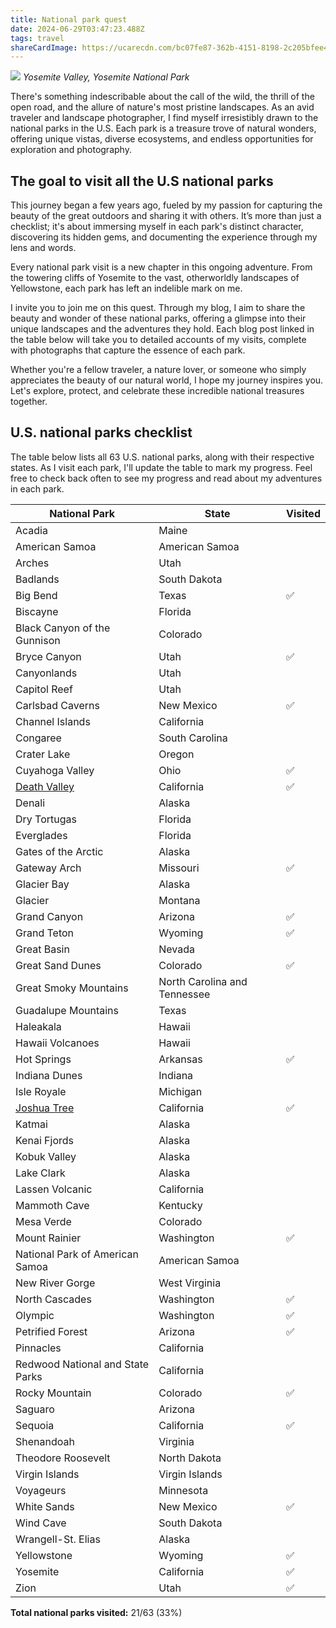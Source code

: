 ```yaml
---
title: National park quest
date: 2024-06-29T03:47:23.488Z
tags: travel
shareCardImage: https://ucarecdn.com/bc07fe87-362b-4151-8198-2c205bfee482/-/format/auto/-/quality/normal/-/stretch/off/-/resize/640x/
---
```

![](https://ucarecdn.com/bc07fe87-362b-4151-8198-2c205bfee482/-/format/auto/-/quality/normal/-/stretch/off/-/resize/1280x/)
_Yosemite Valley, Yosemite National Park_

There's something indescribable about the call of the wild, the thrill of the open road, and the allure of nature's most pristine landscapes. As an avid traveler and landscape photographer, I find myself irresistibly drawn to the national parks in the U.S. Each park is a treasure trove of natural wonders, offering unique vistas, diverse ecosystems, and endless opportunities for exploration and photography.

## T﻿he goal to visit all the U.S national parks

This journey began a few years ago, fueled by my passion for capturing the beauty of the great outdoors and sharing it with others. It’s more than just a checklist; it's about immersing myself in each park's distinct character, discovering its hidden gems, and documenting the experience through my lens and words.

Every national park visit is a new chapter in this ongoing adventure. From the towering cliffs of Yosemite to the vast, otherworldly landscapes of Yellowstone, each park has left an indelible mark on me.

I invite you to join me on this quest. Through my blog, I aim to share the beauty and wonder of these national parks, offering a glimpse into their unique landscapes and the adventures they hold. Each blog post linked in the table below will take you to detailed accounts of my visits, complete with photographs that capture the essence of each park.

Whether you're a fellow traveler, a nature lover, or someone who simply appreciates the beauty of our natural world, I hope my journey inspires you. Let's explore, protect, and celebrate these incredible national treasures together.

## U.S. national parks checklist

The table below lists all 63 U.S. national parks, along with their respective states. As I visit each park, I'll update the table to mark my progress. Feel free to check back often to see my progress and read about my adventures in each park.

| National Park                                                         | State                        | Visited |
| --------------------------------------------------------------------- | ---------------------------- | ------- |
| Acadia                                                                | Maine                        |         |
| American Samoa                                                        | American Samoa               |         |
| Arches                                                                | Utah                         |         |
| Badlands                                                              | South Dakota                 |         |
| Big Bend                                                              | Texas                        | ✅       |
| Biscayne                                                              | Florida                      |         |
| Black Canyon of the Gunnison                                          | Colorado                     |         |
| Bryce Canyon                                                          | Utah                         | ✅       |
| Canyonlands                                                           | Utah                         |         |
| Capitol Reef                                                          | Utah                         |         |
| Carlsbad Caverns                                                      | New Mexico                   | ✅       |
| Channel Islands                                                       | California                   |         |
| Congaree                                                              | South Carolina               |         |
| Crater Lake                                                           | Oregon                       |         |
| Cuyahoga Valley                                                       | Ohio                         | ✅       |
| [Death Valley](/2020-california-road-trip#death-valley-national-park) | California                   | ✅       |
| Denali                                                                | Alaska                       |         |
| Dry Tortugas                                                          | Florida                      |         |
| Everglades                                                            | Florida                      |         |
| Gates of the Arctic                                                   | Alaska                       |         |
| Gateway Arch                                                          | Missouri                     | ✅       |
| Glacier Bay                                                           | Alaska                       |         |
| Glacier                                                               | Montana                      |         |
| Grand Canyon                                                          | Arizona                      | ✅       |
| Grand Teton                                                           | Wyoming                      | ✅       |
| Great Basin                                                           | Nevada                       |         |
| Great Sand Dunes                                                      | Colorado                     | ✅       |
| Great Smoky Mountains                                                 | North Carolina and Tennessee |         |
| Guadalupe Mountains                                                   | Texas                        |         |
| Haleakala                                                             | Hawaii                       |         |
| Hawaii Volcanoes                                                      | Hawaii                       |         |
| Hot Springs                                                           | Arkansas                     | ✅       |
| Indiana Dunes                                                         | Indiana                      |         |
| Isle Royale                                                           | Michigan                     |         |
| [Joshua Tree](/2020-california-road-trip#joshua-tree-national-park)   | California                   | ✅       |
| Katmai                                                                | Alaska                       |         |
| Kenai Fjords                                                          | Alaska                       |         |
| Kobuk Valley                                                          | Alaska                       |         |
| Lake Clark                                                            | Alaska                       |         |
| Lassen Volcanic                                                       | California                   |         |
| Mammoth Cave                                                          | Kentucky                     |         |
| Mesa Verde                                                            | Colorado                     |         |
| Mount Rainier                                                         | Washington                   | ✅       |
| National Park of American Samoa                                       | American Samoa               |         |
| New River Gorge                                                       | West Virginia                |         |
| North Cascades                                                        | Washington                   | ✅       |
| Olympic                                                               | Washington                   | ✅       |
| Petrified Forest                                                      | Arizona                      | ✅       |
| Pinnacles                                                             | California                   |         |
| Redwood National and State Parks                                      | California                   |         |
| Rocky Mountain                                                        | Colorado                     | ✅       |
| Saguaro                                                               | Arizona                      |         |
| Sequoia                                                               | California                   | ✅       |
| Shenandoah                                                            | Virginia                     |         |
| Theodore Roosevelt                                                    | North Dakota                 |         |
| Virgin Islands                                                        | Virgin Islands               |         |
| Voyageurs                                                             | Minnesota                    |         |
| White Sands                                                           | New Mexico                   | ✅       |
| Wind Cave                                                             | South Dakota                 |         |
| Wrangell-St. Elias                                                    | Alaska                       |         |
| Yellowstone                                                           | Wyoming                      | ✅       |
| Yosemite                                                              | California                   | ✅       |
| Zion                                                                  | Utah                         | ✅       |

**Total national parks visited:** 21/63 (33%)
